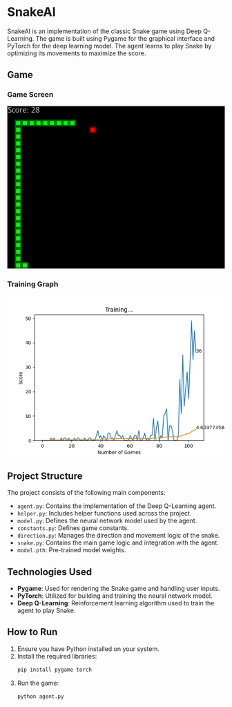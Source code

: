 # SnakeAI

SnakeAI is an implementation of the classic Snake game using Deep Q-Learning. The game is built using Pygame for the graphical interface and PyTorch for the deep learning model. The agent learns to play Snake by optimizing its movements to maximize the score.

## Game

### Game Screen
![Game Screen](screenshots/game.png)

### Training Graph
![Training Graph](screenshots/graph.png)

## Project Structure

The project consists of the following main components:

- `agent.py`: Contains the implementation of the Deep Q-Learning agent.
- `helper.py`: Includes helper functions used across the project.
- `model.py`: Defines the neural network model used by the agent.
- `constants.py`: Defines game constants.
- `direction.py`: Manages the direction and movement logic of the snake.
- `snake.py`: Contains the main game logic and integration with the agent.
- `model.pth`: Pre-trained model weights.

## Technologies Used

- **Pygame**: Used for rendering the Snake game and handling user inputs.
- **PyTorch**: Utilized for building and training the neural network model.
- **Deep Q-Learning**: Reinforcement learning algorithm used to train the agent to play Snake.

## How to Run

1. Ensure you have Python installed on your system.
2. Install the required libraries:
    ```bash
    pip install pygame torch
    ```
3. Run the game:
    ```bash
    python agent.py
    ```


